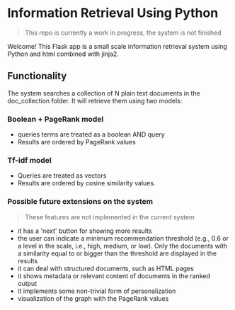 # Information Retrieval Using Python

> This repo is currently a work in progress, the system is not finished

Welcome! This Flask app is a small scale information retrieval system using Python and html combined with jinja2.

## Functionality

The system searches a collection of N plain text documents in the doc_collection folder.
It will retrieve them using two models:

### Boolean + PageRank model

* queries terms are treated as a boolean AND query
* Results are ordered by PageRank values

### Tf-idf model

* Queries are treated as vectors
* Results are ordered by cosine similarity values.

### Possible future extensions on the system

> These features are not implemented in the current system

* it has a 'next' button for showing  more results
* the user can indicate a minimum recommendation threshold (e.g., 0.6 or a level in the scale, i.e., high, medium, or low). Only the documents with a similarity equal to or bigger than the threshold are displayed in the results
* it can deal with structured documents, such as HTML pages
* it shows metadata or relevant content of documents in the ranked output
* it implements some non-trivial form of personalization
* visualization of the graph with the PageRank values
